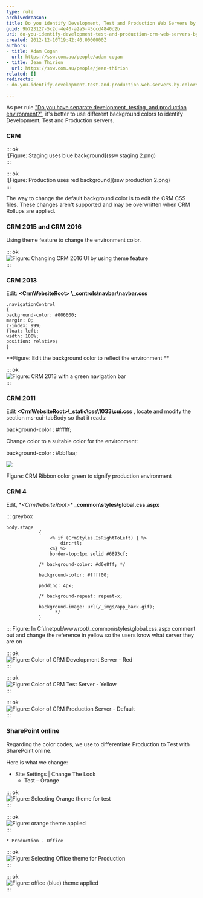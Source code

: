 ```yaml
---
type: rule
archivedreason: 
title: Do you identify Development, Test and Production Web Servers by colors?
guid: 9b723127-5c2d-4e40-a2a5-45ccd4840d2b
uri: do-you-identify-development-test-and-production-crm-web-servers-by-colors
created: 2012-12-10T19:42:40.0000000Z
authors:
- title: Adam Cogan
  url: https://ssw.com.au/people/adam-cogan
- title: Jean Thirion
  url: https://ssw.com.au/people/jean-thirion
related: []
redirects:
- do-you-identify-development-test-and-production-web-servers-by-colors

---
```


As per rule ["Do you have separate development, testing, and production environment?"](/_layouts/15/FIXUPREDIRECT.ASPX?WebId=3dfc0e07-e23a-4cbb-aac2-e778b71166a2&TermSetId=07da3ddf-0924-4cd2-a6d4-a4809ae20160&TermId=ae2ccef9-6cdc-4767-8e5a-e0e3dbf46fe2), it's better to use different background colors to identify Development, Test and Production servers.

### CRM 



::: ok  
![Figure: Staging uses blue background](ssw staging 2.png)  
:::


::: ok  
![Figure: Production uses red background](ssw production 2.png)  
:::

The way to change the default background color is to edit the CRM CSS files. These changes aren't supported and may be overwritten when CRM Rollups are applied.

### CRM 2015 and CRM 2016


Using theme feature to change the environment color.


::: ok  
![Figure: Changing CRM 2016 UI by using theme feature](CRM2015Theme.JPG)  
:::

### CRM 2013

Edit:  **&lt;CrmWebsiteRoot&gt;** **\\_controls\navbar\navbar.css**



```
.navigationControl
{
background-color: #006600;
margin: 0;
z-index: 999;
float: left;
width: 100%;
position: relative;
}
```


 **Figure: Edit the background color to reflect the environment
** 

::: ok  
![Figure: CRM 2013 with a green navigation bar](crm2013\_greenbar.jpg)  
:::

<!--endintro-->

### CRM 2011

Edit      **&lt;CrmWebsiteRoot&gt;\\_static\css\1033\cui.css** , locate and modify the section ms-cui-tabBody so that it reads:

background-color : #ffffff;

Change color to a suitable color for the environment:

background-color : #bbffaa;

![](CRM2011_ColorCodedRibbon.jpg)

Figure: CRM Ribbon color green to signify production environment

### CRM 4

Edit, **&lt;CrmWebsiteRoot&gt;\** **\_common\styles\global.css.aspx**


::: greybox


```
body.stage
            {
                <% if (CrmStyles.IsRightToLeft) { %>
                    dir:rtl;
                <%} %>
                border-top:1px solid #6893cf;

            /* background-color: #d6e8ff; */

            background-color: #ffff00;

            padding: 4px;
            
            /* background-repeat: repeat-x;
            
            background-image: url(/_imgs/app_back.gif);
                  */
            }
```


:::
 Figure: In C:\Inetpub\wwwroot\\_common\styles\global.css.aspx comment out and change the reference in yellow so the users know what server they are on

::: ok  
![Figure: Color of CRM Development Server - Red](CRM\_DevelopmentColor.jpg)  
:::


::: ok  
![Figure: Color of CRM Test Server - Yellow](CRM\_TestColor.jpg)  
:::


::: ok  
![Figure: Color of CRM Production Server - Default](CRM\_ProductionColor.jpg)  
:::

### SharePoint online

Regarding the color codes, we use to differentiate Production to Test with SharePoint online.

Here is what we change:

* Site Settings | Change The Look
    * Test – Orange 
            

::: ok  
![Figure: Selecting Orange theme for test](sharepoint-orange-theme.jpg)  
:::


::: ok  
![Figure: orange theme applied](sharepoint-orange-applied.jpg)  
:::

    * Production - Office 
            

::: ok  
![Figure: Selecting Office theme for Production](sharepoint-office-theme.jpg)  
:::


::: ok  
![Figure: office (blue) theme applied](sharepoint-office-applied.jpg)  
:::
